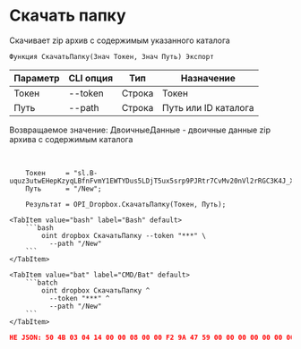 ﻿---
sidebar_position: 12
---

# Скачать папку
 Скачивает zip архив с содержимым указанного каталога



`Функция СкачатьПапку(Знач Токен, Знач Путь) Экспорт`

  | Параметр | CLI опция | Тип | Назначение |
  |-|-|-|-|
  | Токен | --token | Строка | Токен |
  | Путь | --path | Строка | Путь или ID каталога |

  
  Возвращаемое значение:   ДвоичныеДанные - двоичные данные zip архива с содержимым каталога

<br/>




```bsl title="Пример кода"
    Токен     = "sl.B-uquz3utwEHepKzyqLBfnFvmY1EWTYDus5LDjT5ux5srp9PJRtr7CvMv20nVl2rRGC3K4J_X5...";
    Путь      = "/New";

    Результат = OPI_Dropbox.СкачатьПапку(Токен, Путь);
```
    

 <Tabs>
  
    <TabItem value="bash" label="Bash" default>
        ```bash
            oint dropbox СкачатьПапку --token "***" \
              --path "/New"
        ```
    </TabItem>
  
    <TabItem value="bat" label="CMD/Bat" default>
        ```batch
            oint dropbox СкачатьПапку ^
              --token "***" ^
              --path "/New"
        ```
    </TabItem>
</Tabs>


```json title="Результат"
НЕ JSON: 50 4B 03 04 14 00 00 08 00 00 F2 9A 47 59 00 00 00 00 00 00 00 00 00 00 00 00 04 00 09 00 4E 65 77 2F 55 54 05 00 01 38 35 04 67 50 4B 03 04 14 00 08 08 00 00 4F 87 AF 58 00 00 00 00 00 00 00…
```
